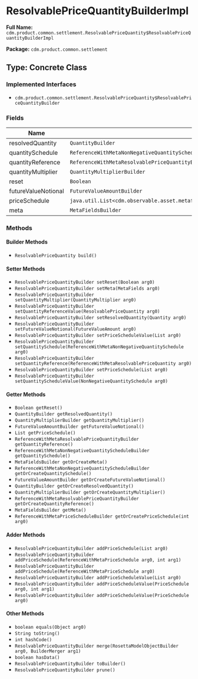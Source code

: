 # ResolvablePriceQuantityBuilderImpl

**Full Name:** `cdm.product.common.settlement.ResolvablePriceQuantity$ResolvablePriceQuantityBuilderImpl`

**Package:** `cdm.product.common.settlement`

## Type: Concrete Class

### Implemented Interfaces

- `cdm.product.common.settlement.ResolvablePriceQuantity$ResolvablePriceQuantityBuilder`

### Fields

| Name | Type | Description |
|------|------|-------------|
| resolvedQuantity | `QuantityBuilder` |  |
| quantitySchedule | `ReferenceWithMetaNonNegativeQuantityScheduleBuilder` |  |
| quantityReference | `ReferenceWithMetaResolvablePriceQuantityBuilder` |  |
| quantityMultiplier | `QuantityMultiplierBuilder` |  |
| reset | `Boolean` |  |
| futureValueNotional | `FutureValueAmountBuilder` |  |
| priceSchedule | `java.util.List<cdm.observable.asset.metafields.ReferenceWithMetaPriceSchedule$ReferenceWithMetaPriceScheduleBuilder>` |  |
| meta | `MetaFieldsBuilder` |  |

### Methods

#### Builder Methods

- `ResolvablePriceQuantity build()`

#### Setter Methods

- `ResolvablePriceQuantityBuilder setReset(Boolean arg0)`
- `ResolvablePriceQuantityBuilder setMeta(MetaFields arg0)`
- `ResolvablePriceQuantityBuilder setQuantityMultiplier(QuantityMultiplier arg0)`
- `ResolvablePriceQuantityBuilder setQuantityReferenceValue(ResolvablePriceQuantity arg0)`
- `ResolvablePriceQuantityBuilder setResolvedQuantity(Quantity arg0)`
- `ResolvablePriceQuantityBuilder setFutureValueNotional(FutureValueAmount arg0)`
- `ResolvablePriceQuantityBuilder setPriceScheduleValue(List arg0)`
- `ResolvablePriceQuantityBuilder setQuantitySchedule(ReferenceWithMetaNonNegativeQuantitySchedule arg0)`
- `ResolvablePriceQuantityBuilder setQuantityReference(ReferenceWithMetaResolvablePriceQuantity arg0)`
- `ResolvablePriceQuantityBuilder setPriceSchedule(List arg0)`
- `ResolvablePriceQuantityBuilder setQuantityScheduleValue(NonNegativeQuantitySchedule arg0)`

#### Getter Methods

- `Boolean getReset()`
- `QuantityBuilder getResolvedQuantity()`
- `QuantityMultiplierBuilder getQuantityMultiplier()`
- `FutureValueAmountBuilder getFutureValueNotional()`
- `List getPriceSchedule()`
- `ReferenceWithMetaResolvablePriceQuantityBuilder getQuantityReference()`
- `ReferenceWithMetaNonNegativeQuantityScheduleBuilder getQuantitySchedule()`
- `MetaFieldsBuilder getOrCreateMeta()`
- `ReferenceWithMetaNonNegativeQuantityScheduleBuilder getOrCreateQuantitySchedule()`
- `FutureValueAmountBuilder getOrCreateFutureValueNotional()`
- `QuantityBuilder getOrCreateResolvedQuantity()`
- `QuantityMultiplierBuilder getOrCreateQuantityMultiplier()`
- `ReferenceWithMetaResolvablePriceQuantityBuilder getOrCreateQuantityReference()`
- `MetaFieldsBuilder getMeta()`
- `ReferenceWithMetaPriceScheduleBuilder getOrCreatePriceSchedule(int arg0)`

#### Adder Methods

- `ResolvablePriceQuantityBuilder addPriceSchedule(List arg0)`
- `ResolvablePriceQuantityBuilder addPriceSchedule(ReferenceWithMetaPriceSchedule arg0, int arg1)`
- `ResolvablePriceQuantityBuilder addPriceSchedule(ReferenceWithMetaPriceSchedule arg0)`
- `ResolvablePriceQuantityBuilder addPriceScheduleValue(List arg0)`
- `ResolvablePriceQuantityBuilder addPriceScheduleValue(PriceSchedule arg0, int arg1)`
- `ResolvablePriceQuantityBuilder addPriceScheduleValue(PriceSchedule arg0)`

#### Other Methods

- `boolean equals(Object arg0)`
- `String toString()`
- `int hashCode()`
- `ResolvablePriceQuantityBuilder merge(RosettaModelObjectBuilder arg0, BuilderMerger arg1)`
- `boolean hasData()`
- `ResolvablePriceQuantityBuilder toBuilder()`
- `ResolvablePriceQuantityBuilder prune()`

